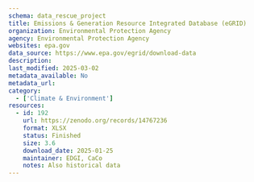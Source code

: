 ```yaml
---
schema: data_rescue_project 
title: Emissions & Generation Resource Integrated Database (eGRID)
organization: Environmental Protection Agency
agency: Environmental Protection Agency
websites: epa.gov
data_source: https://www.epa.gov/egrid/download-data
description: 
last_modified: 2025-03-02
metadata_available: No
metadata_url: 
category:
  - ['Climate & Environment'] 
resources:
  - id: 192
    url: https://zenodo.org/records/14767236
    format: XLSX
    status: Finished
    size: 3.6
    download_date: 2025-01-25
    maintainer: EDGI, CaCo
    notes: Also historical data
---
```


